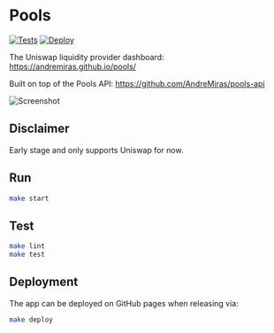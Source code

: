 # Pools

[![Tests](https://github.com/AndreMiras/pools/workflows/Tests/badge.svg?branch=develop)](https://github.com/AndreMiras/pools/actions?query=workflow%3ATests)
[![Deploy](https://github.com/AndreMiras/pools/workflows/Deploy/badge.svg?branch=develop)](https://github.com/AndreMiras/pools/actions?query=workflow%3ADeploy)

The Uniswap liquidity provider dashboard: <https://andremiras.github.io/pools/>

Built on top of the Pools API: <https://github.com/AndreMiras/pools-api>

<img src="https://i.imgur.com/lka0oGg.png" alt="Screenshot">

## Disclaimer
Early stage and only supports Uniswap for now.

## Run
```sh
make start
```

## Test
```sh
make lint
make test
```

## Deployment
The app can be deployed on GitHub pages when releasing via:
```sh
make deploy
```
